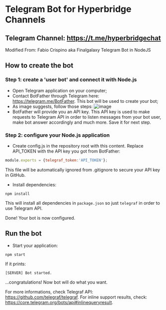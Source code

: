 # Telegram Bot for Hyperbridge Channels

## Telegram Channel: https://t.me/hyperbridgechat

 Modified From: Fabio Crispino aka Finalgalaxy Telegram Bot in NodeJS

## How to create the bot

### Step 1: create a 'user bot' and connect it with Node.js
- Open Telegram application on your computer;
- Contact BotFather through Telegram here: https://telegram.me/BotFather. This bot will be used to create your bot;
- As image suggests, follow those steps:
![image](http://i.imgur.com/POZq2tq.png)
- BotFather will provide you an API key. This API key is used to make requests to Telegram API in order to listen messages from your bot user, make bot answer accordingly and much more. Save it for next step.

### Step 2: configure your Node.js application
- Create config.js in the repository root with this content. Replace API_TOKEN with the API key you got from BotFather:
```javascript
module.exports = {telegraf_token:'API_TOKEN'};
```
This file will be automatically ignored from .gitignore to secure your API key in GitHub.


- Install dependencies:
```
npm install
```
This will install all dependencies in `package.json` so just `telegraf` in order to use Telegram API.

Done! Your bot is now configured.

## Run the bot
- Start your application:
```
npm start
```
If it prints:
```
[SERVER] Bot started.
```
...congratulations! Now bot will do what you want.


For more informations, check Telegraf API: https://github.com/telegraf/telegraf.
For inline support results, check: https://core.telegram.org/bots/api#inlinequeryresult.
